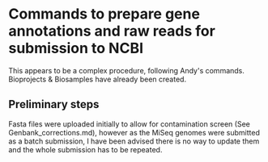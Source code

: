 # Commands to prepare gene annotations and raw reads for submission to NCBI

This appears to be a complex procedure, following Andy's commands.
Bioprojects & Biosamples have already been created.

## Preliminary steps

Fasta files were uploaded initially to allow for contamination screen
(See Genbank_corrections.md), however as the MiSeq genomes were submitted as a
batch submission, I have been advised there is no way to update them and the
whole submission has to be repeated.

